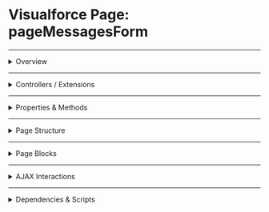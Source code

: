 # Visualforce Page: pageMessagesForm

---

<details>
<summary>Overview</summary>

## Visualforce Page Overview: pageMessagesForm

The 'pageMessagesForm' is a Visualforce page that incorporates user input and displays messages based on the processing results.

### Purpose of the Page
Its purpose is to allow users to input a city name, provide feedback through page messages, and manage their actions with 'Save' and 'Cancel' buttons.



### Metadata
- **API Version**: 54
- **Label**: Page Messages Form

</details>

---

<details>
<summary>Controllers / Extensions</summary>

## Key Controllers / Extensions Used
- **Standard Controller**: None
- **Custom Controller**: PageMessagesFormController
- **Extensions**: 
  None

</details>

---

<details>
<summary>Properties & Methods</summary>

## Properties
| Name | Type | Visibility | Modifiers | Description |
|------|------|-------------|------------|--------------|
| `cityName` | `String` | `public` | `None` | A string that represents the name of the city entered by the user. |

---

## Methods
_No public methods found in associated Apex controllers/extensions._

</details>

---

<details>
<summary>Page Structure</summary>

### Forms
- Contains **1** `apex:form` component(s)

### Inputs
The page utilizes the following input bindings:
- `{!cityName}`

### Buttons
The page includes buttons or links linked to:
- `{!cancel}`
- `{!createCity}`

</details>

---

<details>
<summary>Page Blocks</summary>

## Page Blocks on the Page
- **Title**: `Error Handling`

</details>

---

<details>
<summary>AJAX Interactions</summary>

- No `apex:actionSupport` components detected.

- No `apex:outputPanel` components detected.

</details>

---

<details>
<summary>Dependencies & Scripts</summary>

### Objects
- `PageMessagesFormController`

### Fields
- `cityName`
- `cancel`
- `createCity`

### Custom Components
- No custom components detected.

### Scripts
- No script tags detected.

</details>